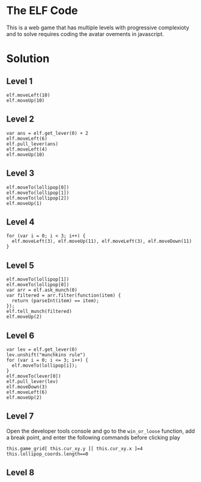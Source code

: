 # The ELF Code
This is a web game that has multiple levels with progressive complexioty and to solve requires coding the avatar ovements in javascript.

# Solution

## Level 1
```
elf.moveLeft(10)
elf.moveUp(10)
```

## Level 2
```
var ans = elf.get_lever(0) + 2
elf.moveLeft(6)
elf.pull_lever(ans)
elf.moveLeft(4)
elf.moveUp(10)
```

## Level 3
```
elf.moveTo(lollipop[0])
elf.moveTo(lollipop[1])
elf.moveTo(lollipop[2])
elf.moveUp(1)
```

## Level 4
```
for (var i = 0; i < 3; i++) {
  elf.moveLeft(3), elf.moveUp(11), elf.moveLeft(3), elf.moveDown(11)
}
```

## Level 5
```
elf.moveTo(lollipop[1])
elf.moveTo(lollipop[0])
var arr = elf.ask_munch(0)
var filtered = arr.filter(function(item) {
  return (parseInt(item) == item);
});
elf.tell_munch(filtered)
elf.moveUp(2)
```

## Level 6
```
var lev = elf.get_lever(0)
lev.unshift("munchkins rule")
for (var i = 0; i <= 3; i++) {
  elf.moveTo(lollipop[i]);
}
elf.moveTo(lever[0])
elf.pull_lever(lev)
elf.moveDown(3)
elf.moveLeft(6)
elf.moveUp(2)
```

## Level 7
Open the developer tools console and go to the `win_or_loose` function, add a break point, and enter the following commands before clicking play
```
this.game_grid[ this.cur_xy.y ][ this.cur_xy.x ]=4
this.lollipop_coords.length==0
```

## Level 8
